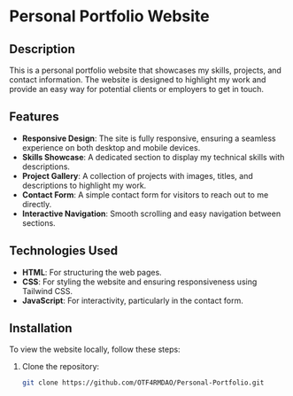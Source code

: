 # Personal Portfolio Website

## Description
This is a personal portfolio website that showcases my skills, projects, and contact information. The website is designed to highlight my work and provide an easy way for potential clients or employers to get in touch. 

## Features
- **Responsive Design**: The site is fully responsive, ensuring a seamless experience on both desktop and mobile devices.
- **Skills Showcase**: A dedicated section to display my technical skills with descriptions.
- **Project Gallery**: A collection of projects with images, titles, and descriptions to highlight my work.
- **Contact Form**: A simple contact form for visitors to reach out to me directly.
- **Interactive Navigation**: Smooth scrolling and easy navigation between sections.

## Technologies Used
- **HTML**: For structuring the web pages.
- **CSS**: For styling the website and ensuring responsiveness using Tailwind CSS.
- **JavaScript**: For interactivity, particularly in the contact form.

## Installation
To view the website locally, follow these steps:
1. Clone the repository:
   ```bash
   git clone https://github.com/OTF4RMDAO/Personal-Portfolio.git
